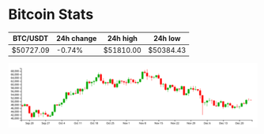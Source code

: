 # Bitcoin Stats

BTC/USDT|24h change|24h high|24h low|
|---|---|---|---|
|$50727.09|-0.74%|$51810.00|$50384.43|

<img src="./chart.svg">
